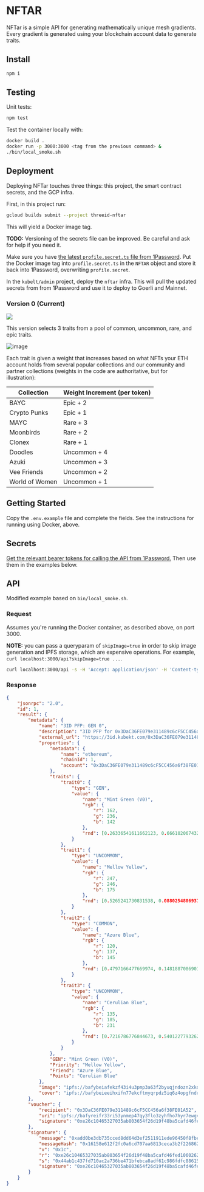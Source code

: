 # NFTAR

NFTar is a simple API for generating mathematically unique mesh gradients. Every gradient is generated using your blockchain account data to generate traits.

## Install

```bash
npm i
```

## Testing

Unit tests:

```bash
npm test
```

Test the container locally with:

```bash
docker build .
docker run -p 3000:3000 <tag from the previous command> &
./bin/local_smoke.sh
```

## Deployment

Deploying NFTar touches three things: this project, the smart contract secrets, and the GCP infra.

First, in this project run:

```bash
gcloud builds submit --project threeid-nftar
```

This will yield a Docker image tag.

**TODO:** Versioning of the secrets file can be improved. Be careful and ask for help if you need it.

Make sure you have [the latest `profile.secret.ts` file from 1Password](https://start.1password.com/open/i?a=ZJM7Z47Z3ZE6PBNEPK6MAP2YBA&v=kwywqdgenebhkdbycqestmjtry&i=vwzlndlo3cxcbtcajd77yr5udq&h=pz3r0.1password.com). Put the Docker image tag into `profile.secret.ts` in the `NFTAR` object and store it back into 1Password, overwriting `profile.secret`.

In the `kubelt/admin` project, deploy the `nftar` infra. This will pull the updated secrets from from 1Password and use it to deploy to Goerli and Mainnet.

### Version 0 (Current)

![](https://nftstorage.link/ipfs/bafybeic4m7ch3yt7lyov64qgrh7ekxhloli3o5n3gdk6kp3ugd2mi3yxsi/threeid.png)

This version selects 3 traits from a pool of common, uncommon, rare, and epic traits. 

![image](https://user-images.githubusercontent.com/695698/184196638-9c71a24a-84ae-4aee-9a72-c77b3d32406d.png)

Each trait is given a weight that increases based on what NFTs your ETH account holds from several popular collections and our community and partner collections (weights in the code are authoritative, but for illustration):

| Collection | Weight Increment (per token) |
| ---------- | -------- |
| BAYC | Epic + 2|
| Crypto Punks | Epic + 1 |
| MAYC | Rare + 3 |
| Moonbirds | Rare + 2|
| Clonex | Rare + 1 |
| Doodles | Uncommon + 4 |
| Azuki | Uncommon + 3 |
| Vee Friends | Uncommon + 2 |
| World of Women | Uncommon + 1|

## Getting Started

Copy the `.env.example` file and complete the fields. See the instructions for running using Docker, above.

## Secrets

[Get the relevant bearer tokens for calling the API from 1Password.](https://start.1password.com/open/i?a=ZJM7Z47Z3ZE6PBNEPK6MAP2YBA&v=rl5hub4kbg2ckl4bdneypwwufq&i=lsxbcyhkss5k4ha4w6gjr2h7yi&h=pz3r0.1password.com) Then use them in the examples below.

## API

Modified example based on `bin/local_smoke.sh`.

### Request

Assumes you're running the Docker container, as described above, on port 3000.

**NOTE:** you can pass a queryparam of `skipImage=true` in order to skip image generation and IPFS storage, which are expensive operations. For example, `curl localhost:3000/api?skipImage=true ...`.

```bash
curl localhost:3000/api -s -H 'Accept: application/json' -H 'Content-type: application/json' -X POST -d '{"jsonrpc": "2.0", "id": 1, "method": "3id_genPFP", "params": { "blockchain": { "name": "ethereum", "chainId": 1}, "account": "0x3DaC36FE079e311489c6cF5CC456a6f38FE01A52" }}' -H 'Authorization: Bearer <INSERT_DEV_OR_STAGING_API_KEY_FROM_1PASS>' | jq
```

### Response

```json
{
	"jsonrpc": "2.0",
	"id": 1,
	"result": {
		"metadata": {
			"name": "3ID PFP: GEN 0",
			"description": "3ID PFP for 0x3DaC36FE079e311489c6cF5CC456a6f38FE01A52",
			"external_url": "https://3id.kubekt.com/0x3DaC36FE079e311489c6cF5CC456a6f38FE01A52",
			"properties": {
				"metadata": {
					"name": "ethereum",
					"chainId": 1,
					"account": "0x3DaC36FE079e311489c6cF5CC456a6f38FE01A52"
				},
				"traits": {
					"trait0": {
						"type": "GEN",
						"value": {
							"name": "Mint Green (V0)",
							"rgb": {
								"r": 162,
								"g": 236,
								"b": 142
							},
							"rnd": [0.26336541611662123, 0.6661020674326557, 0.9365762500915686, 0.41495587652834254, 0.7073433627043415, 0.8130954574036309]
						}
					},
					"trait1": {
						"type": "UNCOMMON",
						"value": {
							"name": "Mellow Yellow",
							"rgb": {
								"r": 247,
								"g": 246,
								"b": 175
							},
							"rnd": [0.5265241730831538, 0.08802548069378724, 0.7283429103963015, 0.07337292945294371, 0.1936895368449445, 0.6390931013861014]
						}
					},
					"trait2": {
						"type": "COMMON",
						"value": {
							"name": "Azure Blue",
							"rgb": {
								"r": 120,
								"g": 137,
								"b": 145
							},
							"rnd": [0.4797166477669974, 0.14818870869012524, 0.07429925172696383, 0.11125745371409046, 0.2879480453137402, 0.4627845453588748]
						}
					},
					"trait3": {
						"type": "UNCOMMON",
						"value": {
							"name": "Cerulian Blue",
							"rgb": {
								"r": 135,
								"g": 185,
								"b": 231
							},
							"rnd": [0.7216786776844673, 0.5401227793262857, 0.7881222941085408, 0.09917835653502194, 0.4823667611302245, 0.4950096740638428]
						}
					}
				},
				"GEN": "Mint Green (V0)",
				"Priority": "Mellow Yellow",
				"Friend": "Azure Blue",
				"Points": "Cerulian Blue"
			},
			"image": "ipfs://bafybeiafekzf43i4u3pmp3a63f2byuqjndozn2xkdbybhjo234vmxpfv4q/threeid.png",
			"cover": "ipfs://bafybeieeihxifn77ekcftmyqrpdz5iq6z4opgfndrsz3irilyi7crqflce/cover.png"
		},
		"voucher": {
			"recipient": "0x3DaC36FE079e311489c6cF5CC456a6f38FE01A52",
			"uri": "ipfs://bafyreifr33ri53ynmep47qy3flo3zyhfho7hyr7ewgvu7jauvxs2dwtrum/metadata.json",
			"signature": "0xe26c10465327035ab803654f26d19f48ba5cafd46fed106026262daad96e5f7244ab1c437fd710ac2a736be471bfebca8adf61c986fdfc8861541d4b5bea5ecd1c"
		},
		"signature": {
			"message": "0xadd0be3db735cced8dd64d3ef2511911ede96450f8fbe512f2183ba8890a6e98",
			"messageHash": "0x16158e612f2fc0a6cd707aa6813ceca3b2f22686279af04a12e2bbffd8441abf",
			"v": "0x1c",
			"r": "0xe26c10465327035ab803654f26d19f48ba5cafd46fed106026262daad96e5f72",
			"s": "0x44ab1c437fd710ac2a736be471bfebca8adf61c986fdfc8861541d4b5bea5ecd",
			"signature": "0xe26c10465327035ab803654f26d19f48ba5cafd46fed106026262daad96e5f7244ab1c437fd710ac2a736be471bfebca8adf61c986fdfc8861541d4b5bea5ecd1c"
		}
	}
}
```
